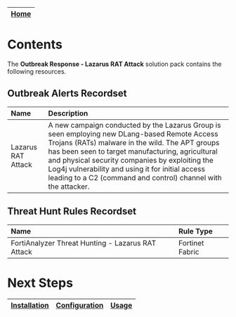 | [Home](../README.md) |
 | -------------------------------------------- |

  # Contents

The **Outbreak Response - Lazarus RAT Attack** solution pack contains the following resources.

## Outbreak Alerts Recordset 

| Name                        | Description                                                                                                                                                                                                                                                                                                                                                                                            |
|:----------------------------|:-------------------------------------------------------------------------------------------------------------------------------------------------------------------------------------------------------------------------------------------------------------------------------------------------------------------------------------------------------------------------------------------------------|
| Lazarus RAT Attack | A new campaign conducted by the Lazarus Group is seen employing new DLang-based Remote Access Trojans (RATs) malware in the wild. The APT groups has been seen to target manufacturing, agricultural and physical security companies by exploiting the Log4j vulnerability and using it for initial access leading to a C2 (command and control) channel with the attacker. |

## Threat Hunt Rules Recordset 

|Name                                                                                                                                                                                                                                                                                                                                                                                                                                                                                                                                                                                                                                                                                                                                                                                                                                                                                            | Rule Type       |
|:------------------------------------------------------------------------------------------------------------------------------------------------------------------------------------------------------------------------------------------------------------------------------------------------------------------------------------------------------------------------------------------------------------------------------------------------------------------------------------------------------------------------------------------------------------------------------------------------------------------------------------------------------------------------------------------------------------------------------------------------------------------------------------------------------------------------------------------------------------------------------------------------|:----------------|
| FortiAnalyzer Threat Hunting - Lazarus RAT Attack                                                                                                                                                                                                                                                                                                                                                                                                                                                                                                                                                                                                                                                                                                                                                                                                       | Fortinet Fabric |




# Next Steps

| [Installation](./setup.md#installation) | [Configuration](./setup.md#configuration) | [Usage](./usage.md) |
|-----------------------------------------|-------------------------------------------|---------------------|